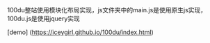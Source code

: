 100du整站使用模块化布局实现，js文件夹中的main.js是使用原生js实现，100du.js是使用jquery实现

[demo] (https://iceygirl.github.io/100du/index.html)
